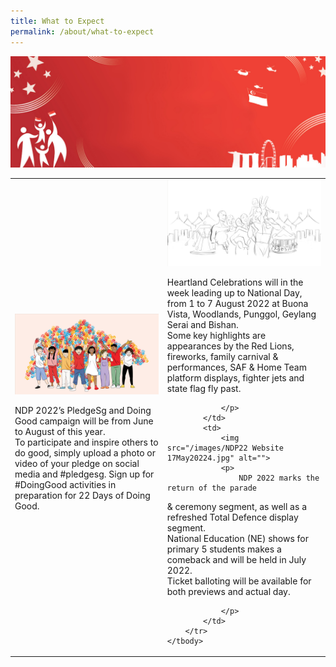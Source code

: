 ```yaml
---
title: What to Expect
permalink: /about/what-to-expect
---
```

![](/images/NDP22%20Website%2017May2022.jpg)

<table>
    <tbody>
        <tr>
            <td>
                <img src="/images/NDP22 Website 17May20222.jpg" alt="">
                <p>NDP 2022’s PledgeSg and Doing Good
                    campaign will be from June to August of this
                    year.
                    <br>
                    To participate and inspire others to do good,
                    simply upload a photo or video of your
                    pledge on social media and #pledgesg.
                    Sign up for #DoingGood activities in
                    preparation for 22 Days of Doing Good.
                    </p>
            </td>
            <td>
                <img src="/images/NDP22 Website 17May20223.jpg" alt="">
                <p>
                    Heartland Celebrations will in the week
                    leading up to National Day, from 1 to 7
                    August 2022 at Buona Vista, Woodlands,
                    Punggol, Geylang Serai and Bishan.<br>
                    Some key highlights are appearances by
                    the Red Lions, fireworks, family carnival &
                    performances, SAF & Home Team platform
                    displays, fighter jets and state flag fly past. 

                </p>
            </td>
            <td>
                <img src="/images/NDP22 Website 17May20224.jpg" alt="">
                <p>
                    NDP 2022 marks the return of the parade
& ceremony segment, as well as a refreshed
Total Defence display segment. 
<br>
National Education (NE) shows for primary 5
students makes a comeback and will be held
in July 2022. 
<br>
Ticket balloting will be available for both
previews and actual day. 


                </p>
            </td>
        </tr>
    </tbody>
</table>